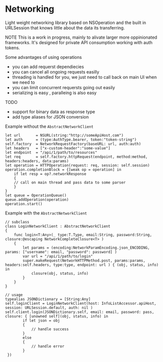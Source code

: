 # Networking
Light weight networking library based on NSOperation and the built in URLSession
that knows little about the data its transferring. 

NOTE
This is a work in progress, mainly to alivate larger more oppinionated frameworks. 
It's designed for private API consumption working with auth tokens. 

Some advantages of using operations 
- you can add requerst dependiecies 
- you can cancel all ongoing requests easilly 
- threading is handled for you, we just need to call back on main UI when we need to
- you can limit concurrent requersts going out easily 
- serializing is easy , paralleing is also easy

TODO 
- support for binary data as response type
- add type aliases for JSON conversion 

Example without the ```AbstractNetworkClient```
```
let url       = NSURL(string:"http://someApiHost.com")
let auth      = (type:AuthType.bearer, token:"token-string")
self.factory  = NetworkRequestFactory(baseURL: url, auth:auth)
let headers   = ["x-custom-header":"some-value"]
let endpoint  = "/api/1/path/to/resources"
let req       = self.factory.httpRequest(endpoint, method:method, headers:headers, data:params)
let operation = HTTPOperation(request: req, session: self.session)
operation.completionBlock = {[weak op = operation] in
    if let resp = op?.networkResponse
    {
    // call on main thread and pass data to some parser
    }
}
let queue = OperationQueue()
queue.addOperation(operation)
operation.start()
```

Example with the ```AbstractNetworkClient```
```
// subclass
class LoginNetworkClient : AbstractNetworkClient
{
    func login<T:Any>(_ type:T.Type, email:String, password:String,  closure:@escaping NetworkCompleteClosure<T> )
    {
        let params = (encoding:NetworkParamEncoding.json_ENCODING, params: ["username": email, "password": password] )
        var url = "/api/1/path/to/login"
        super.makeRequest(NetworkHTTPMethod.post, params:params, headers:self.headers, type:type, endpoint: url ) { (obj, status, info) in
            closure(obj, status, info)
        }
    }
}

// usage
typealias JSONDictionary = [String:Any]
self.loginClient = LoginNetworkClient(host: InfoListAccessor.apiHost, session: URLSession.default, auth: nil )        
self.client.login(JSONDictionary.self, email: email, password: pass,  closure: { [unowned self](obj, status, info) in
        if let json = obj
        {
            // handle success
        }
        else
        {
            // handle error
        }
 })

```

